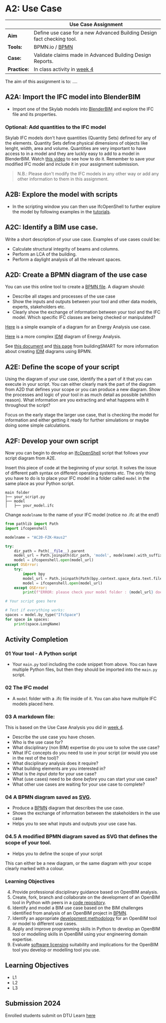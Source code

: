 # A2: Use Case
| | Use Case Assignment  |
| --- | ----- |
| **Aim**|  Define use case for a new Advanced Building Design fact checking tool.  |
| **Tools:** |  BPMN.io / [BPMN]  |
| **Case:** |  Validate claims made in Advanced Building Design Reports.  |
| **Practice:** | In class activity in [week 4]  |

The aim of this assignment is to: ....

## A2A: Import the IFC model into BlenderBIM
* Import one of the Skylab models into [BlenderBIM] and explore the IFC file and its properties.

### Optional: Add quantities to the IFC model
Skylab IFC models don't have quantities (Quantity Sets) defined for any of the elements. Quantity Sets define physical dimensions of objects like lenght, width, area and volume. Quantities are very important to have access to in a model and they are luckly easy to add to a model in BlenderBIM. Watch [this video](https://github.com/timmcginley/41934/blob/main/Concepts/BlenderBIM/AddQuantitiesToIfcModelInBlenderBIM/README.md) to see how to do it. Remember to save your modified IFC model and include it in your assignment submission. 

> N.B.: Please don't modify the IFC models in any other way or add any other information to them in this assignment. 

## A2B: Explore the model with scripts
* In the scripting window you can then use IfcOpenShell to further explore the model by following examples in the [tutorials](/Examples/IfcOpenShell/Basic).

## A2C: Identify a BIM use case.
Write a short description of your use case.
Examples of use cases could be:
* Calculate structural integrity of beams and columns.
* Perform an LCA of the building.
* Perform a daylight analysis of all the relevant spaces.

## A2D: Create a BPMN diagram of the use case
You can use this online tool to create a [BPMN file](https://bpmn.io/).
A diagram should:
* Describe all stages and processes of the use case
* Show the inputs and outputs between your tool and other data models, experts, stakeholders etc.
* Clearly show the exchange of information between your tool and the IFC model. Which specific IFC classes are being checked or manipulated?

[Here](https://raw.githubusercontent.com/timmcginley/41934/f21cac124069f9fdfd79cfc0cd5869d8746bf40c/Assignments/images/EnergyAnalysisBPMN_whole.svg) is a simple example of a diagram for an Energy Analysis use case.

[Here](https://raw.githubusercontent.com/timmcginley/41934/main/Assignments/images/EnergyAnalysisComplexIDMdiagram.png) is a more complex [IDM](/Concepts/IDM) diagram of Energy Analysis.

See [this document](https://standards.buildingsmart.org/documents/IDM/IDM_guide-QuickGuideToBPMN-2007_01.pdf) and [this page](https://technical.buildingsmart.org/standards/information-delivery-manual/) from buildingSMART for more information about creating [IDM](/Concepts/IDM) diagrams using BPMN.

## A2E: Define the scope of your script
Using the diagram of your use case, identify the a part of it that you can execute in your script.
You can either clearly mark the part of the diagram from A2D that defines your scope or you can produce a new diagram.
Show the processes and logic of your tool in as much detail as possible (whithin reason). What information are you extracting and what happens with it throughout the script?

Focus on the early stage the larger use case, that is checking the model for information and either getting it ready for further simulations or maybe doing some simple calculations.


## A2F: Develop your own script

Now you can begin to develop an [IfcOpenShell] script that follows your script diagram from A2E.

Insert this piece of code at the beginning of your script. It solves the issue of different path syntax on different operating systems etc.
The only thing you have to do is to place your IFC model in a folder called `model` in the same place as your Python script.

```
main folder
├── your_script.py
├── model
│   ├── your_model.ifc
```
Change `modelname` to the name of your IFC model (notice no .ifc at the end!)

```python
from pathlib import Path
import ifcopenshell

modelname = "AC20-FZK-Haus2"

try:
    dir_path = Path(__file__).parent
    model_url = Path.joinpath(dir_path, 'model', modelname).with_suffix('.ifc')
    model = ifcopenshell.open(model_url)
except OSError:
    try:
        import bpy
        model_url = Path.joinpath(Path(bpy.context.space_data.text.filepath).parent, 'model', modelname).with_suffix('.ifc')
        model = ifcopenshell.open(model_url)
    except OSError:
        print(f"ERROR: please check your model folder : {model_url} does not exist")

# Your script goes here

# Test if everything works:
spaces = model.by_type("IfcSpace")
for space in spaces:
    print(space.LongName)
```

## Activity Completion

### 01 Your tool - A Python script
* Your `main.py` tool including the code snippet from above. You can have multiple Python files, but then they should be imported into the `main.py` script.

### 02 The IFC model
* A `model` folder with a .ifc file inside of it. You can also have multiple IFC models placed here.

### 03 A markdown file: 
This is based on the Use Case Analysis you did in [week 4].
* Describe the use case you have chosen.
* Who is the use case for?	
* What disciplinary (non BIM) expertise do you use to solve the use case?
* What IFC concepts do you need to use in your script (or would you use in the rest of the tool)?
* What disciplinary analysis does it require?	
* What building elements are you interested in?
* What is the _input data_ for your use case?	
* What (use cases) need to be done _before_ you can start your use case?
* What other use cases are waiting for your use case to complete?

### 04 A BPMN diagram saved as [SVG].
* Produce a [BPMN] diagram that describes the use case.
* Shows the exchange of information between the stakeholders in the use case
* Helps you to see what inputs and outputs your use case has.

### 04.5 A modified BPMN diagram saved as SVG that defines the scope of your tool.
* Helps you to define the scope of your script

This can either be a new diagram, or the same diagram with your scope clearly marked with a colour. 

### Learning Objectives

4. Provide professional disciplinary guidance based on OpenBIM analysis.
6. Create, fork, branch and collaborate on the development of an OpenBIM tool in Python with peers in a [code repository](/Concepts/Github).
9. Identify and model a BIM use case based on the BIM challenges identified from analysis of an OpenBIM project in [BPMN](/Concepts/BPMN/README.md).
10. Identify an appropriate [development methodology](/Concepts/Development_methodology) for an OpenBIM tool or model to different use cases.
11. Apply and improve programming skills in Python to develop an OpenBIM tool or modelling skills in OpenBIM using your engineering domain expertise.
12. Evaluate [software licensing](/Concepts/Software_licences/README.md) suitability and implications for the OpenBIM tool you develop or modelling tool you use.
    
## Learning Objectives
* L1
* L2
* L3

## Submission 2024
Enrolled students submit on DTU Learn [here](https://learn.inside.dtu.dk/d2l/lms/dropbox/user/folders_list.d2l?ou=215344&isprv=0)




<!-- links - try and keep alphabetical --> 

[Advanced Building Design]: https://github.com/timmcginley/41936/tree/main
[analysing]: /Roles/Analyst
[BIM]: /Concepts/BIM
[Blender]: /Concepts/Blender
[BlenderBIM]: /Concepts/BlenderBIM
[BPMN]: /Concepts/BPMN
[Business and societal value]: /Concepts/BusinessAndSocietalValue
[construction planning]: /Focus/Build
[energy and indoor, daylight, acoustic]: /Focus/Indoor
[FAIR]: /Concepts/FAIR
[focus area]: /Focus
[focus]: /Focus
[IFC4]: /Concepts/IFC
[IfcOpenShell]: /Concepts/IfcOpenShell
[LCA/LCC]: /Focus/Sustainability
[learning objectives]: /LearningObjectives
[modelling]: /Roles/Modeller
[OpenBIM]: /OpenBIM
[OpenBIM standards]: /Concepts/Standards
[structural]: /Focus/Structural
[SVG]: /SVG
[use case]: /Uses
[week 4]: /Schedule/04
